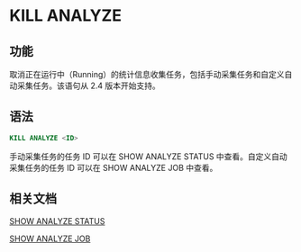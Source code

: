 # KILL ANALYZE

## 功能

取消正在运行中（Running）的统计信息收集任务，包括手动采集任务和自定义自动采集任务。该语句从 2.4 版本开始支持。

## 语法

```SQL
KILL ANALYZE <ID>
```

手动采集任务的任务 ID 可以在 SHOW ANALYZE STATUS 中查看。自定义自动采集任务的任务 ID 可以在 SHOW ANALYZE JOB 中查看。

## 相关文档

[SHOW ANALYZE STATUS](../data-definition/SHOW%20ANALYZE%20STATUS.md)

[SHOW ANALYZE JOB](../data-definition/SHOW%20ANALYZE%20JOB.md)
